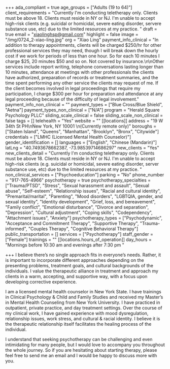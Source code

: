 +++
ada_compliant = true
age_groups = ["Adults (19 to 64)"]
client_requirements = "Currently I'm conducting teletherapy only. Clients must be above 18. Clients must reside in NY or NJ. I'm unable to accept high-risk clients (e.g. suicidal or homicidal, severe eating disorder, servere substance use, etc) due to the limited resources at my practice. "
draft = true
email = "xiaolinghsp@gmail.com"
highlight = false
image = "/img/0724_2-xiao-ling.jpg"
org = "Xiao Ling"
payment_info_clinical = "In addition to therapy appointments, clients will be charged $250/hr for other professional services they may need, though I will break down the hourly cost if we work for periods of less than one hour. So for each 10 minutes I charge $25, 20 minutes $50 and so on. Not covered by insurance.\n\nOther services include report writing, telephone conversations lasting longer than 10 minutes, attendance at meetings with other professionals the clients have authorized, preparation of records or treatment summaries, and the time spent performing any other service the clients may request of me. If the client becomes involved in legal proceedings that require my participation, I charge $300 per hour for preparation and attendance at any legal proceeding because of the difficulty of legal involvement."
payment_info_non_clinical = ""
payment_types = ["Blue Cross/Blue Shield", "Aetna"]
payment_types_non_clinical = ["N/A"]
program = "Herald Square Psychology PLLC"
sliding_scale_clinical = false
sliding_scale_non_clinical = false
tags = []
telehealth = "Yes"
website = ""
[[locations]]
address = "19 W 34th St PH\nNew York, NY 10001 \n(Currently remote only)"
boroughs = ["Staten Island", "Queens", "Manhattan", "Brooklyn", "Bronx", "Citywide"]
credentials = ["LMHC (Licensed Mental Health Counselor)"]
gender_identification = []
languages = ["English", "Chinese (Mandarin)"]
latLng = "40.7493678662387, -73.98539714686297"
new_clients = "Yes"
new_clients_detail = "Currently I'm conducting teletherapy only. Clients must be above 18. Clients must reside in NY or NJ. I'm unable to accept high-risk clients (e.g. suicidal or homicidal, severe eating disorder, server substance use, etc) due to the limited resources at my practice. "
non_clinical_services = ["Psychoeducation"]
parking = "No"
phone_number = "917-765-4966"
psychotherapy = true
psychotherapy_specialties = ["Trauma/PTSD", "Stress", "Sexual harassment and assault", "Sexual abuse", "Self-esteem", "Relationship issues", "Racial and cultural identity", "Premarital/marital", "Parenting", "Mood disorders", "LGBTQIA, gender, and sexual identity", "Identity development", "Grief, loss, and bereavement", "Family conflict", "Emotional disturbance", "Divorce and separation", "Depression", "Cultural adjustment", "Coping skills", "Codependency", "Attachment issues", "Anxiety"]
psychotherapy_types = ["Psychodynamic", "Acceptance and Commitment Therapy", "Supportive Therapy", "Trauma-informed", "Couples Therapy", "Cognitive Behavioral Therapy"]
public_transportation = []
services = ["Psychotherapy"]
staff_gender = ["Female"]
trainings = ""
[[locations.hours_of_operation]]
day_hours = "Mornings before 10:30 am and evenings after 7:30 pm "

+++
I believe there’s no single approach fits in everyone’s needs. Rather, it is important to incorporate different approaches depending on the presenting problems, treatment goals, and cultural backgrounds of the individuals. I value the therapeutic alliance in treatment and approach my clients in a warm, accepting, and supportive way, with a focus upon developing corrective experience. 

I am a licensed mental health counselor in New York State. I have trainings in Clinical Psychology & Child and Family Studies and received my Master’s in Mental Health Counseling from New York University. I have practiced in outpatient, private practice, and day treatment settings. Over the course of my clinical work, I have gained experience with mood dysregulation, relationship issues, work stress, and cultural & racial identity. I believe it is the therapeutic relationship itself facilitates the healing process of the individual. 

I understand that seeking psychotherapy can be challenging and even intimidating for many people, but I would love to accompany you throughout the whole journey. So if you are hesitating about starting therapy, please feel free to send me an email and I would be happy to discuss more with you.